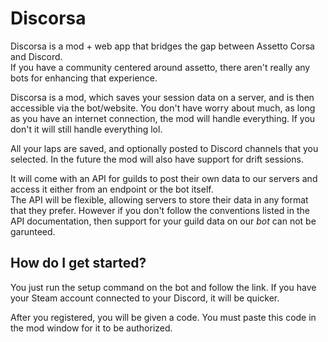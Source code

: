# Discorsa

Discorsa is a mod + web app that bridges the gap between Assetto Corsa and Discord.\
If you have a community centered around assetto, there aren't really any bots for enhancing that experience.

Discorsa is a mod, which saves your session data on a server, and is then accessible via the bot/website. 
You don't have worry about much, as long as you have an internet connection, the mod will handle everything. If you don't it will still handle everything lol.

All your laps are saved, and optionally posted to Discord channels that you selected. In the future the mod will also have support for drift sessions.

It will come with an API for guilds to post their own data to our servers and access it either from an endpoint or the bot itself.\
The API will be flexible, allowing servers to store their data in any format that they prefer. However if  you don't follow the conventions listed in the API documentation, then support for your guild data on our *bot* can not be garunteed.

## How do I get started?
You just run the setup command on the bot and follow the link. If you have your Steam account connected to your Discord, it will be quicker.

After you registered, you will be given a code. You must paste this code in the mod window for it to be authorized.
